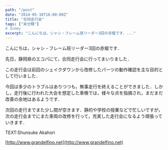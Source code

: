 ```yaml
---
path: "/post"
date: "2014-05-18T16:00:00Z"
title: "合同走行会"
tags: ["未分類"]
# dummy
excerpt: "こんにちは，シャシ・フレーム班リーダー3回の赤堀です．..."
---
```




[](18-1.jpg)

こんにちは，シャシ・フレーム班リーダー3回の赤堀です．

先日，静岡県のエコパにて，合同走行会に行ってまいりました．

この走行会は前回のシェイクダウンから改修したパーツの動作確認を主な目的として行いました．

今回は多少のトラブルはありつつも，無事走行を終えることができました．しかし，走行後に行われた大会を想定した車検では，様々な点を指摘され，まだまだ改善の余地はあるようです．

次回の走行までまた少し間が空きます．静的や学校の授業などで忙しいですが，次の走行会までにまた車両の改修を行って，充実した走行会になるよう頑張っていきます．

TEXT:Shunsuke Akahori

[http://www.grandelfino.net](http://www.grandelfino.net)

